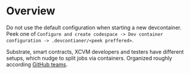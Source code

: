 # Overview

Do not use the default configuration when starting a new devcontainer.
Peek one of `Configure and create codespace -> Dev container configuration -> .devcontianer/<peek preffered>`.

Substrate, smart contracts, XCVM  developers and testers have different setups, which nudge to split jobs via containers.
Organized roughly according [GitHub teams](../.github/CODEOWNERS).